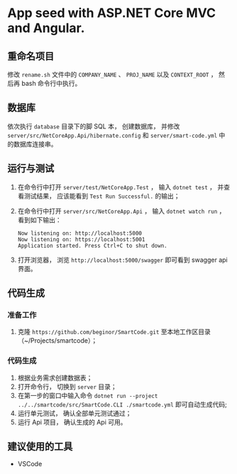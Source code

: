 # App seed with ASP.NET Core MVC and Angular.

## 重命名项目

修改 `rename.sh` 文件中的 `COMPANY_NAME` 、 `PROJ_NAME` 以及 `CONTEXT_ROOT` ， 然后再 bash 命令行中执行。

## 数据库

依次执行 `database` 目录下的脚 SQL 本， 创建数据库， 并修改 `server/src/NetCoreApp.Api/hibernate.config` 和 `server/smart-code.yml` 中的数据库连接串。

## 运行与测试

1. 在命令行中打开 `server/test/NetCoreApp.Test` ， 输入 `dotnet test` ， 并查看测试结果， 应该能看到 `Test Run Successful.` 的输出；
2. 在命令行中打开 `server/src/NetCoreApp.Api` ， 输入 `dotnet watch run` ， 看到如下输出：

   ```
   Now listening on: http://localhost:5000
   Now listening on: https://localhost:5001
   Application started. Press Ctrl+C to shut down.
   ```

3. 打开浏览器， 浏览 `http://localhost:5000/swagger` 即可看到 swagger api 界面。

## 代码生成

### 准备工作

1. 克隆 `https://github.com/beginor/SmartCode.git` 至本地工作区目录（~/Projects/smartcode）；

### 代码生成

1. 根据业务需求创建数据表；
2. 打开命令行， 切换到 `server` 目录；
3. 在第一步的窗口中输入命令 `dotnet run --project ../../smartcode/src/SmartCode.CLI ./smartcode.yml` 即可自动生成代码;
4. 运行单元测试， 确认全部单元测试通过；
5. 运行 Api 项目， 确认生成的 Api 可用。

## 建议使用的工具

- VSCode 
